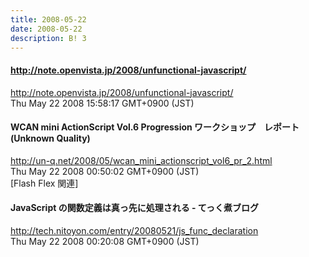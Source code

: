 ```yaml
---
title: 2008-05-22
date: 2008-05-22
description: B! 3
---
```


#### http://note.openvista.jp/2008/unfunctional-javascript/
http://note.openvista.jp/2008/unfunctional-javascript/<br>
Thu May 22 2008 15:58:17 GMT+0900 (JST)<br>


#### WCAN mini ActionScript Vol.6 Progression ワークショップ　レポート (Unknown Quality)
http://un-q.net/2008/05/wcan_mini_actionscript_vol6_pr_2.html<br>
Thu May 22 2008 00:50:02 GMT+0900 (JST)<br>
[Flash Flex 関連]


#### JavaScript の関数定義は真っ先に処理される - てっく煮ブログ
http://tech.nitoyon.com/entry/20080521/js_func_declaration<br>
Thu May 22 2008 00:20:08 GMT+0900 (JST)<br>


